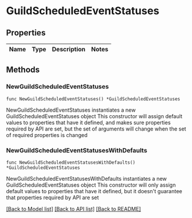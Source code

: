 # GuildScheduledEventStatuses

## Properties

Name | Type | Description | Notes
------------ | ------------- | ------------- | -------------

## Methods

### NewGuildScheduledEventStatuses

`func NewGuildScheduledEventStatuses() *GuildScheduledEventStatuses`

NewGuildScheduledEventStatuses instantiates a new GuildScheduledEventStatuses object
This constructor will assign default values to properties that have it defined,
and makes sure properties required by API are set, but the set of arguments
will change when the set of required properties is changed

### NewGuildScheduledEventStatusesWithDefaults

`func NewGuildScheduledEventStatusesWithDefaults() *GuildScheduledEventStatuses`

NewGuildScheduledEventStatusesWithDefaults instantiates a new GuildScheduledEventStatuses object
This constructor will only assign default values to properties that have it defined,
but it doesn't guarantee that properties required by API are set


[[Back to Model list]](../README.md#documentation-for-models) [[Back to API list]](../README.md#documentation-for-api-endpoints) [[Back to README]](../README.md)


